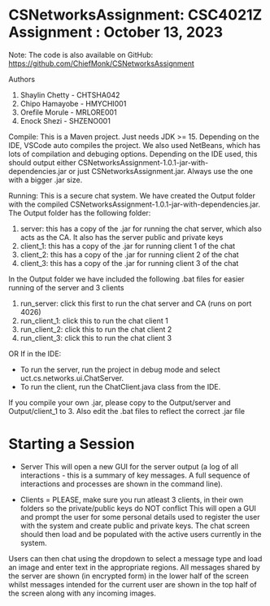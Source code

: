 # CSNetworksAssignment: CSC4021Z Assignment : October 13, 2023

Note: The code is also available on GitHub: https://github.com/ChiefMonk/CSNetworksAssignment

Authors
1. Shaylin Chetty - CHTSHA042
2. Chipo Hamayobe - HMYCHI001
3. Orefile Morule - MRLORE001
4. Enock Shezi - SHZENO001

Compile:
This is a Maven project. Just needs JDK >= 15. Depending on the IDE, VSCode auto compiles the project. We also used NetBeans, 
which has lots of compilation and debuging options. Depending on the IDE used, this should output either 
CSNetworksAssignment-1.0.1-jar-with-dependencies.jar or just CSNetworksAssignment.jar. Always use the one with a bigger .jar size.

Running:
This is a secure chat system. We have created the Output folder with the compiled CSNetworksAssignment-1.0.1-jar-with-dependencies.jar.
The Output folder has the following folder:
1. server: this has a copy of the .jar for running the chat server, which also acts as the CA. It also has the server public and private keys
2. client_1: this has a copy of the .jar for running client 1 of the chat
3. client_2: this has a copy of the .jar for running client 2 of the chat
4. client_3: this has a copy of the .jar for running client 3 of the chat

In the Output folder we have included the following .bat files for easier running of the server and 3 clients
1. run_server: click this first to run the chat server and CA (runs on port 4026)
2. run_client_1: click this to run the chat client 1
3. run_client_2: click this to run the chat client 2
4. run_client_3: click this to run the chat client 3

OR If in the IDE: 
 - To run the server, run the project in debug mode and select uct.cs.networks.ui.ChatServer. 
 - To run the client, run the ChatClient.java class from the IDE. 

If you compile your own .jar, please copy to the Output/server and Output/client_1 to 3. Also edit the .bat files to reflect the correct .jar file

# Starting a Session
- Server
This will open a new GUI for the server output (a log of all interactions - this is a summary of key messages. 
A full sequence of interactions and processes are shown in the command line).

- Clients = PLEASE, make sure you run atleast 3 clients, in their own folders so the private/public keys do NOT conflict
This will open a GUI and prompt the user for some personal details used to register the user with the system and create public and private keys.
The chat screen should then load and be populated with the active users currently in the system. 

Users can then chat using the dropdown to select a message type and load an image and enter text in the appropriate regions. 
All messages shared by the server are shown (in encrypted form) in the lower half of the screen whilst messages intended for the current 
user are shown in the top half of the screen along with any incoming images. 